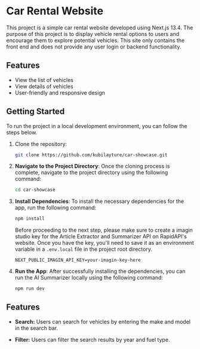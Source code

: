 # Car Rental Website

This project is a simple car rental website developed using Next.js 13.4. The purpose of this project is to display vehicle rental options to users and encourage them to explore potential vehicles. This site only contains the front end and does not provide any user login or backend functionality.

## Features

- View the list of vehicles
- View details of vehicles
- User-friendly and responsive design

## Getting Started

To run the project in a local development environment, you can follow the steps below.

1. Clone the repository:

   ```bash
   git clone https://github.com/kubilayture/car-showcase.git
   ```

2. **Navigate to the Project Directory**: Once the cloning process is complete, navigate to the project directory using the following command:

   ```bash
   cd car-showcase
   ```

3. **Install Dependencies**: To install the necessary dependencies for the app, run the following command:

   ```bash
   npm install
   ```

   Before proceeding to the next step, please make sure to create a imagin studio key for the Article Extractor and Summarizer API on RapidAPI's website. Once you have the key, you'll need to save it as an environment variable in a `.env.local` file in the project root directory.

   ```plaintext
   NEXT_PUBLIC_IMAGIN_API_KEY=your-imagin-key-here
   ```

4. **Run the App**: After successfully installing the dependencies, you can run the AI Summarizer locally using the following command:

   ```bash
   npm run dev
   ```

## Features

- **Search:** Users can search for vehicles by entering the make and model in the search bar.

- **Filter:** Users can filter the search results by year and fuel type.